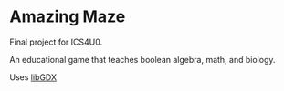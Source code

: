 # Amazing Maze
Final project for ICS4U0.

An educational game that teaches boolean algebra, math, and biology.

Uses [libGDX](https://libgdx.badlogicgames.com/) 
